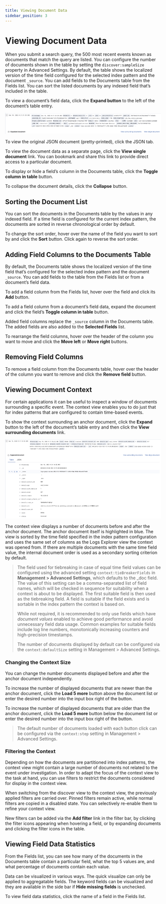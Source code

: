 ```yaml
---
title: Viewing Document Data
sidebar_position: 3
---
```


# Viewing Document Data

When you submit a search query, the 500 most recent events known as documents that match the query are listed. You can configure the number of documents shown in the table by setting the `discover:sampleSize` property in Advanced Settings. By default, the table shows the localized version of the time field configured for the selected index pattern and the document `_source`. You can add fields to the Documents table from the Fields list. You can sort the listed documents by any indexed field that’s included in the table.

To view a document’s field data, click the **Expand button** to the left of the document’s table entry.

![Expanded Document](../../img/analytics-logsexplorer_event_expand.png)

To view the original JSON document (pretty-printed), click the JSON tab.

To view the document data as a separate page, click the **View single document** link. You can bookmark and share this link to provide direct access to a particular document.

To display or hide a field’s column in the Documents table, click the **Toggle column in table** button.

To collapse the document details, click the **Collapse** button.

## Sorting the Document List

You can sort the documents in the Documents table by the values in any indexed field. If a time field is configured for the current index pattern, the documents are sorted in reverse chronological order by default.

To change the sort order, hover over the name of the field you want to sort by and click the **Sort** button. Click again to reverse the sort order.

## Adding Field Columns to the Documents Table

By default, the Documents table shows the localized version of the time field that’s configured for the selected index pattern and the document `_source`. You can add fields to the table from the Fields list or from a document’s field data.

To add a field column from the Fields list, hover over the field and click its **Add** button.

To add a field column from a document’s field data, expand the document and click the field’s **Toggle column in table** button.

Added field columns replace the `_source` column in the Documents table. The added fields are also added to the **Selected Fields** list.

To rearrange the field columns, hover over the header of the column you want to move and click the **Move left** or **Move right** buttons.

## Removing Field Columns

To remove a field column from the Documents table, hover over the header of the column you want to remove and click the **Remove field** button.

## Viewing Document Context

For certain applications it can be useful to inspect a window of documents surrounding a specific event. The context view enables you to do just that for index patterns that are configured to contain time-based events.

To show the context surrounding an anchor document, click the **Expand** button to the left of the document’s table entry and then click the **View surrounding documents** link.

![Expand a document](../../img/analytics-logsexplorer_event.png)

The context view displays a number of documents before and after the anchor document. The anchor document itself is highlighted in blue. The view is sorted by the time field specified in the index pattern configuration and uses the same set of columns as the Logs Explorer view the context was opened from. If there are multiple documents with the same time field value, the internal document order is used as a secondary sorting criterion by default.

> The field used for tiebreaking in case of equal time field values can be configured using the advanced setting `context:tieBreakerFields` in **Management > Advanced Settings**, which defaults to the \_doc field. The value of this setting can be a comma-separated list of field names, which will be checked in sequence for suitability when a context is about to be displayed. The first suitable field is then used as the tiebreaking field. A field is suitable if the field exists and is sortable in the index pattern the context is based on.
>
> While not required, it is recommended to only use fields which have _document values_ enabled to achieve good performance and avoid unnecessary field data usage. Common examples for suitable fields include log line numbers, monotonically increasing counters and high-precision timestamps.
>
> The number of documents displayed by default can be configured via the `context:defaultSize` setting in Management > Advanced Settings.

### Changing the Context Size

You can change the number documents displayed before and after the anchor document independently.

To increase the number of displayed documents that are newer than the anchor document, click the **Load 5 more** button above the document list or enter the desired number into the input box right of the button.

To increase the number of displayed documents that are older than the anchor document, click the **Load 5 more** button below the document list or enter the desired number into the input box right of the button.

> The default number of documents loaded with each button click can be configured via the `context:step` setting in Management > Advanced Settings.

### Filtering the Context

Depending on how the documents are partitioned into index patterns, the context view might contain a large number of documents not related to the event under investigation. In order to adapt the focus of the context view to the task at hand, you can use filters to restrict the documents considered for display in the context view.

When switching from the discover view to the context view, the previously applied filters are carried over. Pinned filters remain active, while normal filters are copied in a disabled state. You can selectively re-enable them to refine your context view.

New filters can be added via the **Add filter** link in the filter bar, by clicking the filter icons appearing when hovering a field, or by expanding documents and clicking the filter icons in the table.

## Viewing Field Data Statistics

From the Fields list, you can see how many of the documents in the Documents table contain a particular field, what the top 5 values are, and what percentage of documents contain each value.

Data can be visualized in various ways. The quick visualize can only be applied to aggregatable fields. The keyword fields can be visualized and they are available in the side bar if **Hide missing fields** is unchecked.

To view field data statistics, click the name of a field in the Fields list.

